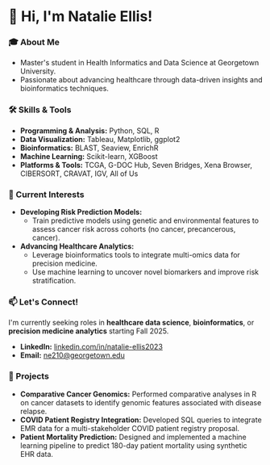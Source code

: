 # 👋 Hi, I'm Natalie Ellis!  

### 🎓 About Me  
- Master's student in Health Informatics and Data Science at Georgetown University.  
- Passionate about advancing healthcare through data-driven insights and bioinformatics techniques.  

### 🛠️ Skills & Tools  
- **Programming & Analysis:** Python, SQL, R
- **Data Visualization:** Tableau, Matplotlib, ggplot2  
- **Bioinformatics:** BLAST, Seaview, EnrichR
- **Machine Learning:** Scikit-learn, XGBoost  
- **Platforms & Tools:** TCGA, G-DOC Hub, Seven Bridges, Xena Browser, CIBERSORT, CRAVAT, IGV, All of Us  

### 🌟 Current Interests  
- **Developing Risk Prediction Models:**  
  - Train predictive models using genetic and environmental features to assess cancer risk across cohorts (no cancer, precancerous, cancer).  
- **Advancing Healthcare Analytics:**  
  - Leverage bioinformatics tools to integrate multi-omics data for precision medicine.  
  - Use machine learning to uncover novel biomarkers and improve risk stratification.  

### 📫 Let's Connect!  

I'm currently seeking roles in **healthcare data science**, **bioinformatics**, or **precision medicine analytics** starting Fall 2025.  

- **LinkedIn:** [linkedin.com/in/natalie-ellis2023](https://linkedin.com/in/natalie-ellis2023)  
- **Email:** ne210@georgetown.edu 

### 🌱 Projects  
- **Comparative Cancer Genomics:** Performed comparative analyses in R on cancer datasets to identify genomic features associated with disease relapse.  
- **COVID Patient Registry Integration:** Developed SQL queries to integrate EMR data for a multi-stakeholder COVID patient registry proposal.  
- **Patient Mortality Prediction:** Designed and implemented a machine learning pipeline to predict 180-day patient mortality using synthetic EHR data.  
 


